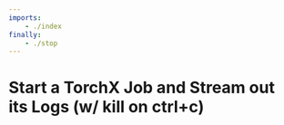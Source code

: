 ```yaml
---
imports:
    - ./index
finally:
    - ./stop
---
```


# Start a TorchX Job and Stream out its Logs (w/ kill on ctrl+c)
